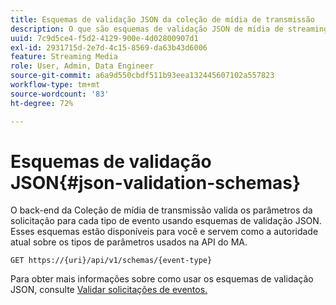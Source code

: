 ```yaml
---
title: Esquemas de validação JSON da coleção de mídia de transmissão
description: O que são esquemas de validação JSON de mídia de streaming e como eles são usados para determinar os parâmetros do corpo da solicitação corretos para cada tipo de evento.
uuid: 7c9d5ce4-f5d2-4129-900e-4d02800907d1
exl-id: 2931715d-2e7d-4c15-8569-da63b43d6006
feature: Streaming Media
role: User, Admin, Data Engineer
source-git-commit: a6a9d550cbdf511b93eea132445607102a557823
workflow-type: tm+mt
source-wordcount: '83'
ht-degree: 72%

---
```


# Esquemas de validação JSON{#json-validation-schemas}

O back-end da Coleção de mídia de transmissão valida os parâmetros da solicitação para cada tipo de evento usando esquemas de validação JSON. Esses esquemas estão disponíveis para você e servem como a autoridade atual sobre os tipos de parâmetros usados na API do MA.

`GET https://{uri}/api/v1/schemas/{event-type}`

Para obter mais informações sobre como usar os esquemas de validação JSON, consulte [Validar solicitações de eventos.](../mc-api-impl/mc-api-validate-reqs.md)
